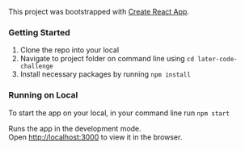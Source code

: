 This project was bootstrapped with [Create React App](https://github.com/facebook/create-react-app).

### Getting Started

1. Clone the repo into your local
2. Navigate to project folder on command line using `cd later-code-challenge`
3. Install necessary packages by running `npm install` 

### Running on Local

To start the app on your local, in your command line run `npm start`

Runs the app in the development mode.<br />
Open [http://localhost:3000](http://localhost:3000) to view it in the browser.
